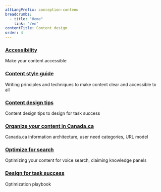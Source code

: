 ```yaml
---
altLangPrefix: conception-contenu
breadcrumbs:
  - title: "Home"
    link: "/en"
contentTitle: Content design
order: 4
---
```



<section class="gc-srvinfo mrgn-bttm-lg">
 <div class="row">
  <div class="wb-eqht">
    <section class="col-sm-6">
      <h3><a href="./content-design/accessibility">Accessibility</a></h3>
      <p>
        Make your content accessible
      </p>
    </section>
    <section class="col-sm-6">
      <h3><a href="https://www.canada.ca/en/treasury-board-secretariat/services/government-communications/canada-content-style-guide.html">Content style guide</a></h3>
      <p>
        Writing principles and techniques to make content clear and accessible to all
      </p>
    </section>
    <section class="col-sm-6">
      <h3><a href="./content-design/content-design-tips/">Content design tips</a></h3>
      <p>Content design tips to design for task success</p>
    </section>
    <section class="col-sm-6">
      <h3><a href="./content-design/information-architecture/">Organize your content in Canada.ca</a></h3>
      <p>
        Canada.ca information architecture, user need categories, URL model
      </p>
    </section>
    <section class="col-sm-6">
      <h3><a href="./content-design/search/">Optimize for search</a></h3>
      <p>
        Optimizing your content for voice search, claiming knowledge panels
      </p>
    </section>
    <section class="col-sm-6">
      <h3><a href="./content-design/design-task-success/">Design for task success</a></h3>
      <p>
        Optimization playbook
      </p>
    </section>
  </div>
</div>
</section>
